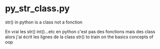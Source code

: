 # py_str_class.py
str() in python is a class not a fonction

En vrai les str() int()...etc en python c'est pas des fonctions mais des class
alors j'ai écrit les lignes de la class str()
to train on the basics concepts of oop
